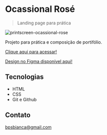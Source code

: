 # Ocassional Rosé
> Landing page para prática

![printscreen-ocassional-rose](https://user-images.githubusercontent.com/100291107/207352865-6c82bba2-d797-453c-bbc2-2cfc3b36bef6.png)

Projeto para prática e composição de portifólio.

[Clique aqui para acessar!](https://landing-page-weld-rho.vercel.app/)

[Design no Figma disponível aqui!](https://www.figma.com/file/qkkUmNBIjRt3uoQLUXvEWX/Landing-page-design-(Community)?node-id=1%3A1837&t=4ZsfcXbBJxCDTlW7-0)

## Tecnologias

- HTML
- CSS
- Git e Github

## Contato

bpsbianca@gmail.com
